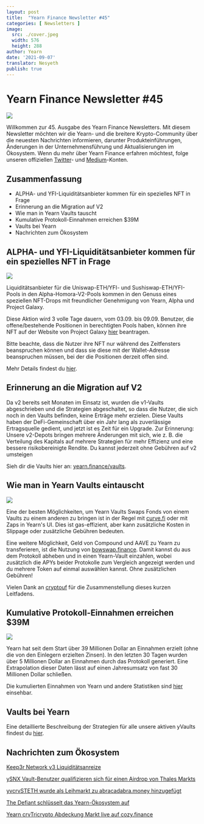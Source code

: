 ```yaml
---
layout: post
title:  "Yearn Finance Newsletter #45"
categories: [ Newsletters ]
image:
  src: ./cover.jpeg
  width: 576
  height: 288
author: Yearn
date: '2021-09-07'
translator: Nesyeth
publish: true
---
```


# Yearn Finance Newsletter #45

![](/_newsletters/Yearn-Finance-Newsletter-45/image1.png)

Willkommen zur 45. Ausgabe des Yearn Finance Newsletters. Mit diesem Newsletter möchten wir die Yearn- und die breitere Krypto-Community über die neuesten Nachrichten informieren, darunter Produkteinführungen, Änderungen in der Unternehmensführung und Aktualisierungen im Ökosystem. Wenn du mehr über Yearn Finance erfahren möchtest, folge unseren offiziellen [Twitter](https://twitter.com/iearnfinance)- und [Medium](https://medium.com/iearn)-Konten.

## **Zusammenfassung**

- ALPHA- und YFI-Liquiditätsanbieter kommen für ein spezielles NFT in Frage
- Erinnerung an die Migration auf V2
- Wie man in Yearn Vaults tauscht
- Kumulative Protokoll-Einnahmen erreichen $39M
- Vaults bei Yearn
- Nachrichten zum Ökosystem

## **ALPHA- und YFI-Liquiditätsanbieter kommen für ein spezielles NFT in Frage**

![](/_newsletters/Yearn-Finance-Newsletter-45/image2.png)

Liquiditätsanbieter für die Uniswap-ETH/YFI- und Sushiswap-ETH/YFI-Pools in den Alpha-Homora-V2-Pools kommen in den Genuss eines speziellen NFT-Drops mit freundlicher Genehmigung von Yearn, Alpha und Project Galaxy.

Diese Aktion wird 3 volle Tage dauern, vom 03.09. bis 09.09. Benutzer, die offene/bestehende Positionen in berechtigten Pools haben, können ihre NFT auf der Website von Project Galaxy [hier](https://galaxy.eco/AlphaFinanceLab/campaign/117) beantragen.

Bitte beachte, dass die Nutzer ihre NFT nur während des Zeitfensters beanspruchen können und dass sie diese mit der Wallet-Adresse beanspruchen müssen, bei der die Positionen derzeit offen sind.

Mehr Details findest du [hier](https://twitter.com/AlphaFinanceLab/status/1433689307152195591).

## **Erinnerung an die Migration auf V2**

Da v2 bereits seit Monaten im Einsatz ist, wurden die v1-Vaults abgeschrieben und die Strategien abgeschaltet, so dass die Nutzer, die sich noch in den Vaults befinden, keine Erträge mehr erzielen. Diese Vaults haben der DeFi-Gemeinschaft über ein Jahr lang als zuverlässige Ertragsquelle gedient, und jetzt ist es Zeit für ein Upgrade. Zur Erinnerung: Unsere v2-Depots bringen mehrere Änderungen mit sich, wie z. B. die Verteilung des Kapitals auf mehrere Strategien für mehr Effizienz und eine bessere risikobereinigte Rendite. Du kannst jederzeit ohne Gebühren auf v2 umsteigen

Sieh dir die Vaults hier an: [yearn.finance/vaults](https://yearn.finance/vaults).

## **Wie man in Yearn Vaults eintauscht**

![](/_newsletters/Yearn-Finance-Newsletter-45/image3.png)

Eine der besten Möglichkeiten, um Yearn Vaults Swaps Fonds von einem Vaults zu einem anderen zu bringen ist in der Regel mit [curve.fi](https://curve.fi/) oder mit Zaps in Yearn's UI. Dies ist gas-effizient, aber kann zusätzliche Kosten in Slippage oder zusätzliche Gebühren bedeuten.

Eine weitere Möglichkeit, Geld von Compound und AAVE zu Yearn zu transferieren, ist die Nutzung von [bowswap.finance](https://bowswap.finance/). Damit kannst du aus dem Protokoll abheben und in einen Yearn-Vault einzahlen, wobei zusätzlich die APYs beider Protokolle zum Vergleich angezeigt werden und du mehrere Token auf einmal auswählen kannst. Ohne zusätzlichen Gebühren!

Vielen Dank an [cryptouf](https://twitter.com/cryptouf) für die Zusammenstellung dieses kurzen Leitfadens.

## **Kumulative Protokoll-Einnahmen erreichen $39M**

![](/_newsletters/Yearn-Finance-Newsletter-45/image4.png)

Yearn hat seit dem Start über 39 Millionen Dollar an Einnahmen erzielt (ohne die von den Einlegern erzielten Zinsen). In den letzten 30 Tagen wurden über 5 Millionen Dollar an Einnahmen durch das Protokoll generiert. Eine Extrapolation dieser Daten lässt auf einen Jahresumsatz von fast 30 Millionen Dollar schließen.

Die kumulierten Einnahmen von Yearn und andere Statistiken sind [hier](https://www.yfistats.com/) einsehbar.

## **Vaults bei Yearn**

Eine detaillierte Beschreibung der Strategien für alle unsere aktiven yVaults findest du [hier](https://medium.com/yearn-state-of-the-vaults/the-vaults-at-yearn-9237905ffed3).

## **Nachrichten zum Ökosystem**

[Keep3r Network v3 Liquiditätsanreize](https://twitter.com/AndreCronjeTech/status/1434125562281332737)

[ySNX Vault-Benutzer qualifizieren sich für einen Airdrop von Thales Markts](https://twitter.com/thalesmarket/status/1434889906657144834)

[yvcrvSTETH wurde als Leihmarkt zu abracadabra.money hinzugefügt](https://twitter.com/MIM_Spell/status/1430975000350281732?s=20)

[The Defiant schlüsselt das Yearn-Ökosystem auf](https://thedefiant.io/yearn-finance-ecosystem-breakdown-pushing-the-boundaries-of-human-coordination/)

[Yearn crvTricrypto Abdeckung Markt live auf cozy.finance](https://twitter.com/cozyfinance/status/1433602125792038913)

